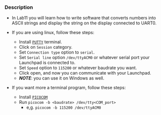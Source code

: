 ### Description

- In Lab11 you will learn how to write software that converts numbers into ASCII 
strings and display the string on the display connected to UART0.

- If you are using linux, follow these steps:
    - Install [`PUTTY`](https://www.putty.org/) terminal.
    - Click on `Session` category.
    - Set `Connection type` option to `serial`.
    - Set `Serial line` option `/dev/ttyACM0` or whatever serial port your 
Launchpad is connected to.
    - Set `Speed` option to `115200` or whatever baudrate you want.
    - Click open, and now you can communicate with your Launchpad.
    - ***NOTE***: you can use it on Windows as well.

- If you want more a terminal program, follow these steps:
    - Install [`PICOCOM`](https://github.com/npat-efault/picocom)
    - Run `picocom -b <baudrate> /dev/tty<COM_port>`
        - e,g. `picocom -b 115200 /dev/ttyACM0`
